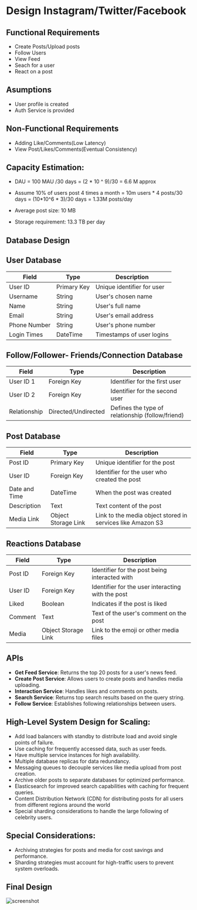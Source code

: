 # Design Instagram/Twitter/Facebook

## Functional Requirements
- Create Posts/Upload posts
- Follow Users
- View Feed
- Seach for a user
- React on a post

## Asumptions

- User profile is created
- Auth Service is provided

## Non-Functional Requirements
- Adding Like/Comments(Low Latency)
- View Post/Likes/Comments(Eventual Consistency)

## Capacity Estimation:
- DAU = 100 MAU /30 days = (2 * 10 ^ 9)/30 = 6.6 M approx
- Assume 10% of users post 4 times a month
  = 10m users * 4 posts/30 days
  = (10*10^6 * 3)/30 days
  = 1.33M posts/day

- Average post size: 10 MB
- Storage requirement: 13.3 TB per day

## Database Design

## User Database

| Field       | Type        | Description                |
|-------------|-------------|----------------------------|
| User ID     | Primary Key | Unique identifier for user |
| Username    | String      | User's chosen name         |
| Name        | String      | User's full name           |
| Email       | String      | User's email address       |
| Phone Number| String      | User's phone number        |
| Login Times | DateTime    | Timestamps of user logins  |

## Follow/Follower- Friends/Connection Database

| Field         | Type            | Description                                            |
|---------------|-----------------|--------------------------------------------------------|
| User ID 1     | Foreign Key     | Identifier for the first user                          |
| User ID 2     | Foreign Key     | Identifier for the second user                         |
| Relationship  | Directed/Undirected | Defines the type of relationship (follow/friend) |

## Post Database

| Field        | Type          | Description                                |
|--------------|---------------|--------------------------------------------|
| Post ID      | Primary Key   | Unique identifier for the post             |
| User ID      | Foreign Key   | Identifier for the user who created the post |
| Date and Time| DateTime      | When the post was created                  |
| Description  | Text          | Text content of the post                   |
| Media Link   | Object Storage Link | Link to the media object stored in services like Amazon S3 |

## Reactions Database

| Field        | Type          | Description                                |
|--------------|---------------|--------------------------------------------|
| Post ID      | Foreign Key   | Identifier for the post being interacted with |
| User ID      | Foreign Key   | Identifier for the user interacting with the post |
| Liked        | Boolean       | Indicates if the post is liked             |
| Comment      | Text          | Text of the user's comment on the post     |
| Media        | Object Storage Link | Link to the emoji or other media files   |


## APIs

- **Get Feed Service**: Returns the top 20 posts for a user's news feed.
- **Create Post Service**: Allows users to create posts and handles media uploading.
- **Interaction Service**: Handles likes and comments on posts.
- **Search Service**: Returns top search results based on the query string.
- **Follow Service**: Establishes following relationships between users.


## High-Level System Design for Scaling:
- Add load balancers with standby to distribute load and avoid single points of failure.
- Use caching for frequently accessed data, such as user feeds.
- Have multiple service instances for high availability.
- Multiple database replicas for data redundancy.
- Messaging queues to decouple services like media upload from post creation.
- Archive older posts to separate databases for optimized performance.
- Elasticsearch for improved search capabilities with caching for frequent queries.
- Content Distribution Network (CDN) for distributing posts for all users from different regions around the world
- Special sharding considerations to handle the large following of celebrity users.

## Special Considerations:
- Archiving strategies for posts and media for cost savings and performance.
- Sharding strategies must account for high-traffic users to prevent system overloads.

## Final Design

![screenshot](https://github.com/khansamad99/Famous-System-Design-Problems-/blob/main/images/gdrive/Screenshot%202024-04-05%20at%204.41.23%20PM.png)

